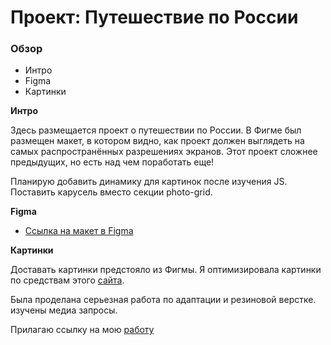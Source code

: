 # Проект: Путешествие по России

### Обзор
* Интро
* Figma
* Картинки

**Интро**

Здесь размещается проект о путешествии по России.
В Фигме был размещен макет, в котором видно, как проект должен выглядеть на самых распространённых разрешениях экранов.
Этот проект сложнее предыдущих, но есть над чем поработать еще!

Планирую добавить динамику для картинок после изучения JS.
Поставить карусель вместо секции photo-grid.

**Figma**

* [Ссылка на макет в Figma](https://www.figma.com/file/5S2WSbEFL6awjVWJ0NWL8Q/Sprint-3_-Russia-_-desktop-mobile?node-id=28503%3A0)

**Картинки**

Доставать картинки предстояло из Фигмы.
Я оптимизировала картинки по средствам этого [сайта](https://tinypng.com/).

Была проделана серьезная работа по адаптации и резиновой верстке. изучены медиа запросы.

Прилагаю ссылку на мою [работу](https://salidors.github.io/russian-travel/)
